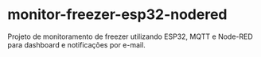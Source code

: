 # monitor-freezer-esp32-nodered
Projeto de monitoramento de freezer utilizando ESP32, MQTT e Node-RED para dashboard e notificações por e-mail.
